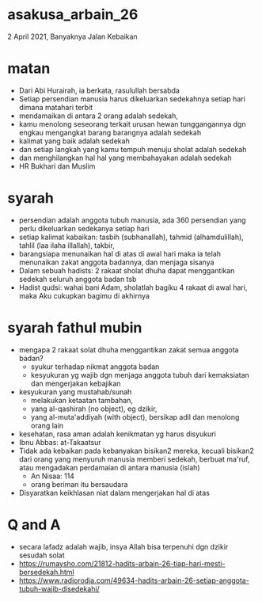 # asakusa_arbain_26
2 April 2021,
Banyaknya Jalan Kebaikan

# matan
* Dari Abi Hurairah, ia berkata, rasulullah bersabda
* Setiap persendian manusia harus dikeluarkan sedekahnya setiap hari dimana matahari
  terbit
* mendamaikan di antara 2 orang adalah sedekah,
* kamu menolong seseorang terkait urusan hewan tunggangannya dgn engkau mengangkat
  barang barangnya adalah sedekah
* kalimat yang baik adalah sedekah
* dan setiap langkah yang kamu tempuh menuju sholat adalah sedekah
* dan menghilangkan hal hal yang membahayakan adalah sedekah
* HR Bukhari dan Muslim

# syarah
* persendian adalah anggota tubuh manusia, ada 360 persendian yang perlu dikeluarkan
  sedekanya setiap hari
* setiap kalimat kabaikan: tasbih (subhanallah), tahmid (alhamdulillah), 
  tahlil (laa ilaha illallah), takbir,
* barangsiapa menunaikan hal di atas di awal hari maka ia telah menunaikan zakat
  anggota badannya, dan menjaga sisanya
* Dalam sebuah hadists: 2 rakaat sholat dhuha dapat menggantikan sedekah seluruh
  anggota badan tsb
* Hadist qudsi: wahai bani Adam, sholatlah bagiku 4 rakaat di awal hari,
  maka Aku cukupkan bagimu di akhirnya
  
# syarah fathul mubin
* mengapa 2 rakaat solat dhuha menggantikan zakat semua anggota badan?
  * syukur terhadap nikmat anggota badan
  * kesyukuran yg wajib dgn menjaga anggota tubuh dari kemaksiatan
    dan mengerjakan kebajikan
* kesyukuran yang mustahab/sunah
  * melakukan ketaatan tambahan, 
  * yang al-qashirah (no object), eg dzikir, 
  * yang al-muta'addiyah (with object), bersikap adil dan menolong orang lain
* kesehatan, rasa aman adalah kenikmatan yg harus disyukuri
* Ibnu Abbas: at-Takaatsur
* Tidak ada kebaikan pada kebanyakan bisikan2 mereka, kecuali bisikan2 dari orang
  yang menyuruh manusia memberi sedekah, berbuat ma'ruf, atau mengadakan perdamaian
  di antara manusia (islah)
  * An Nisaa: 114
  * orang beriman itu bersaudara
* Disyaratkan keikhlasan niat dalam mengerjakan hal di atas

# Q and A
* secara lafadz adalah wajib, insya Allah bisa terpenuhi dgn dzikir sesudah solat
* https://rumaysho.com/21812-hadits-arbain-26-tiap-hari-mesti-bersedekah.html
* https://www.radiorodja.com/49634-hadits-arbain-26-setiap-anggota-tubuh-wajib-disedekahi/
